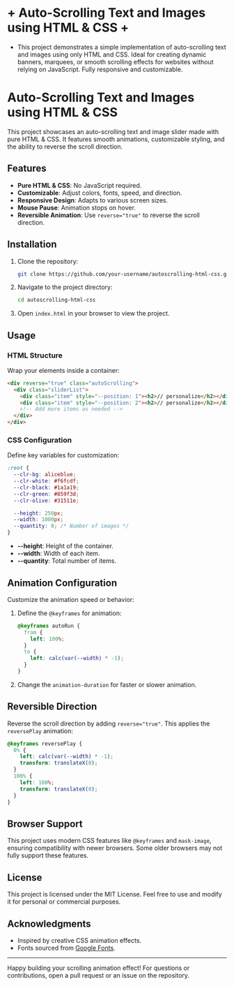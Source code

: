 # + Auto-Scrolling Text and Images using HTML & CSS +
- This project demonstrates a simple implementation of auto-scrolling text and images using only HTML and CSS. Ideal for creating dynamic banners, marquees, or smooth scrolling effects for websites without relying on JavaScript. Fully responsive and customizable.



# Auto-Scrolling Text and Images using HTML & CSS

This project showcases an auto-scrolling text and image slider made with pure HTML & CSS. It features smooth animations, customizable styling, and the ability to reverse the scroll direction.

## Features

- **Pure HTML & CSS**: No JavaScript required.
- **Customizable**: Adjust colors, fonts, speed, and direction.
- **Responsive Design**: Adapts to various screen sizes.
- **Mouse Pause**: Animation stops on hover.
- **Reversible Animation**: Use `reverse="true"` to reverse the scroll direction.

## Installation

1. Clone the repository:
   ```bash
   git clone https://github.com/your-username/autoscrolling-html-css.git
   ```
2. Navigate to the project directory:
   ```bash
   cd autoscrolling-html-css
   ```
3. Open `index.html` in your browser to view the project.

## Usage

### HTML Structure
Wrap your elements inside a container:
```html
<div reverse="true" class="autoScrolling">
  <div class="sliderList">
    <div class="item" style="--position: 1"><h2>// personalize</h2></div>
    <div class="item" style="--position: 2"><h2>// personalize</h2></div>
    <!-- Add more items as needed -->
  </div>
</div>
```

### CSS Configuration
Define key variables for customization:
```css
:root {
  --clr-bg: aliceblue;
  --clr-white: #f6fcdf;
  --clr-black: #1a1a19;
  --clr-green: #859f3d;
  --clr-olive: #31511e;

  --height: 250px;
  --width: 1000px;
  --quantity: 8; /* Number of images */
}
```
- **--height**: Height of the container.
- **--width**: Width of each item.
- **--quantity**: Total number of items.

## Animation Configuration
Customize the animation speed or behavior:
1. Define the `@keyframes` for animation:
   ```css
   @keyframes autoRun {
     from {
       left: 100%;
     }
     to {
       left: calc(var(--width) * -1);
     }
   }
   ```
2. Change the `animation-duration` for faster or slower animation.

## Reversible Direction
Reverse the scroll direction by adding `reverse="true"`. This applies the `reversePlay` animation:
```css
@keyframes reversePlay {
  0% {
    left: calc(var(--width) * -1);
    transform: translateX(0);
  }
  100% {
    left: 100%;
    transform: translateX(0);
  }
}
```

## Browser Support
This project uses modern CSS features like `@keyframes` and `mask-image`, ensuring compatibility with newer browsers. Some older browsers may not fully support these features.

## License
This project is licensed under the MIT License. Feel free to use and modify it for personal or commercial purposes.

## Acknowledgments
- Inspired by creative CSS animation effects.
- Fonts sourced from [Google Fonts](https://fonts.google.com/).

---

Happy building your scrolling animation effect! For questions or contributions, open a pull request or an issue on the repository.






